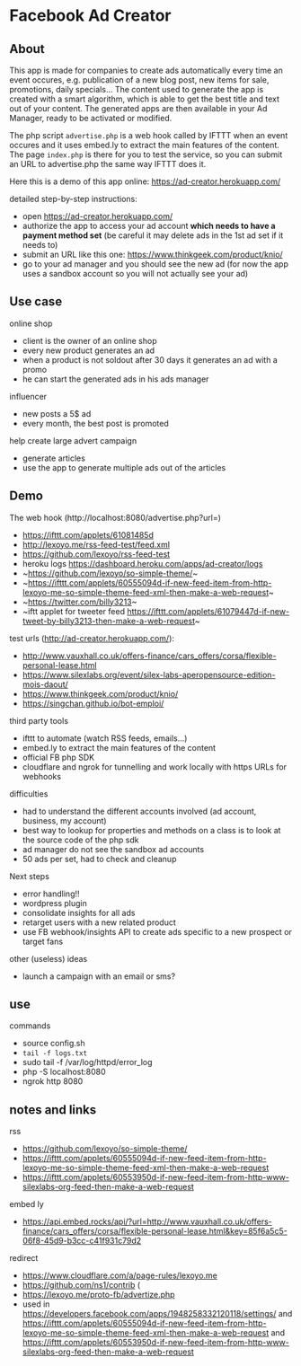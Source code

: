 # Facebook Ad Creator

## About

This app is made for companies to create ads automatically every time an event occures, e.g. publication of a new blog post, new items for sale, promotions, daily specials... The content used to generate the app is created with a smart algorithm, which is able to get the best title and text out of your content. The generated apps are then available in your Ad Manager, ready to be activated or modified.

The php script `advertise.php` is a web hook called by IFTTT when an event occures and it uses embed.ly to extract the main features of the content. The page `index.php` is there for you to test the service, so you can submit an URL to advertise.php the same way IFTTT does it.

Here this is a demo of this app online:
https://ad-creator.herokuapp.com/

detailed step-by-step instructions:
* open https://ad-creator.herokuapp.com/
* authorize the app to access your ad account **which needs to have a payment method set** (be careful it may delete ads in the 1st ad set if it needs to)
* submit an URL like this one: https://www.thinkgeek.com/product/knio/
* go to your ad manager and you should see the new ad (for now the app uses a sandbox account so you will not actually see your ad)


## Use case

online shop
* client is the owner of an online shop
* every new product generates an ad
* when a product is not soldout after 30 days it generates an ad with a promo
* he can start the generated ads in his ads manager

influencer
* new posts a 5$ ad
* every month, the best post is promoted 

help create large advert campaign
* generate articles
* use the app to generate multiple ads out of the articles

## Demo

The web hook (http://localhost:8080/advertise.php?url=)
* https://ifttt.com/applets/61081485d
* http://lexoyo.me/rss-feed-test/feed.xml
* https://github.com/lexoyo/rss-feed-test
* heroku logs https://dashboard.heroku.com/apps/ad-creator/logs
* ~https://github.com/lexoyo/so-simple-theme/~
* ~https://ifttt.com/applets/60555094d-if-new-feed-item-from-http-lexoyo-me-so-simple-theme-feed-xml-then-make-a-web-request~
* ~https://twitter.com/billy3213~
* ~iftt applet for tweeter feed https://ifttt.com/applets/61079447d-if-new-tweet-by-billy3213-then-make-a-web-request~

test urls (http://ad-creator.herokuapp.com/):
* http://www.vauxhall.co.uk/offers-finance/cars_offers/corsa/flexible-personal-lease.html
* https://www.silexlabs.org/event/silex-labs-aperopensource-edition-mois-daout/
* https://www.thinkgeek.com/product/knio/
* https://singchan.github.io/bot-emploi/

third party tools
* ifttt to automate (watch RSS feeds, emails...)
* embed.ly to extract the main features of the content
* official FB php SDK
* cloudflare and ngrok for tunnelling and work locally with https URLs for webhooks

difficulties
* had to understand the different accounts involved (ad account, business, my account)
* best way to lookup for properties and methods on a class is to look at the source code of the php sdk
* ad manager do not see the sandbox ad accounts
* 50 ads per set, had to check and cleanup

Next steps
* error handling!!
* wordpress plugin
* consolidate insights for all ads
* retarget users with a new related product
* use FB webhook/insights API to create ads specific to a new prospect or target fans

other (useless) ideas
* launch a campaign with an email or sms?


## use

commands
* source config.sh
* `tail -f logs.txt`
* sudo tail -f /var/log/httpd/error_log
* php -S localhost:8080
* ngrok http 8080

## notes and links

rss
* https://github.com/lexoyo/so-simple-theme/
* https://ifttt.com/applets/60555094d-if-new-feed-item-from-http-lexoyo-me-so-simple-theme-feed-xml-then-make-a-web-request
* https://ifttt.com/applets/60553950d-if-new-feed-item-from-http-www-silexlabs-org-feed-then-make-a-web-request

embed ly
* https://api.embed.rocks/api/?url=http://www.vauxhall.co.uk/offers-finance/cars_offers/corsa/flexible-personal-lease.html&key=85f6a5c5-06f8-45d9-b3cc-c41f931c79d2

redirect
* https://www.cloudflare.com/a/page-rules/lexoyo.me
* https://github.com/ns1/contrib (
* https://lexoyo.me/proto-fb/advertize.php
* used in https://developers.facebook.com/apps/1948258332120118/settings/ and https://ifttt.com/applets/60555094d-if-new-feed-item-from-http-lexoyo-me-so-simple-theme-feed-xml-then-make-a-web-request and https://ifttt.com/applets/60553950d-if-new-feed-item-from-http-www-silexlabs-org-feed-then-make-a-web-request


